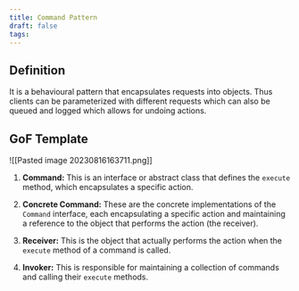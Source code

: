 ```yaml
---
title: Command Pattern
draft: false
tags:
---
```

  
## Definition 
It is a behavioural pattern that encapsulates requests into objects. Thus clients can be parameterized with different requests which can also be queued and logged which allows for undoing actions.  
## GoF Template

![[Pasted image 20230816163711.png]]
1. **Command:** This is an interface or abstract class that defines the `execute` method, which encapsulates a specific action.
    
2. **Concrete Command:** These are the concrete implementations of the `Command` interface, each encapsulating a specific action and maintaining a reference to the object that performs the action (the receiver).
    
3. **Receiver:** This is the object that actually performs the action when the `execute` method of a command is called.
    
4. **Invoker:** This is responsible for maintaining a collection of commands and calling their `execute` methods.





